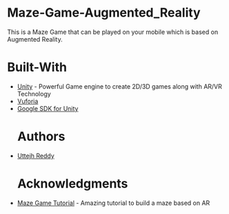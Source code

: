 # Maze-Game-Augmented_Reality
This is a Maze Game that can be played on your mobile which is based on Augmented Reality. 

# Built-With
<ul>
<li><a href="https://unity3d.com/">Unity</a> - Powerful Game engine to create 2D/3D games along with AR/VR Technology</li>
<li><a href="https://www.vuforia.com/">Vuforia</a></li>
<li><a href="https://library.vuforia.com/articles/Solution/Developing-for-Google-Cardboard">Google SDK for Unity</a></li>

# Authors
<li><a href="https://github.com/uttejh">Uttejh Reddy</a></li>

# Acknowledgments
<li><a href="https://www.youtube.com/watch?v=uXNjNcqW4kY">Maze Game Tutorial</a> - Amazing tutorial to build a maze based on AR</li>
